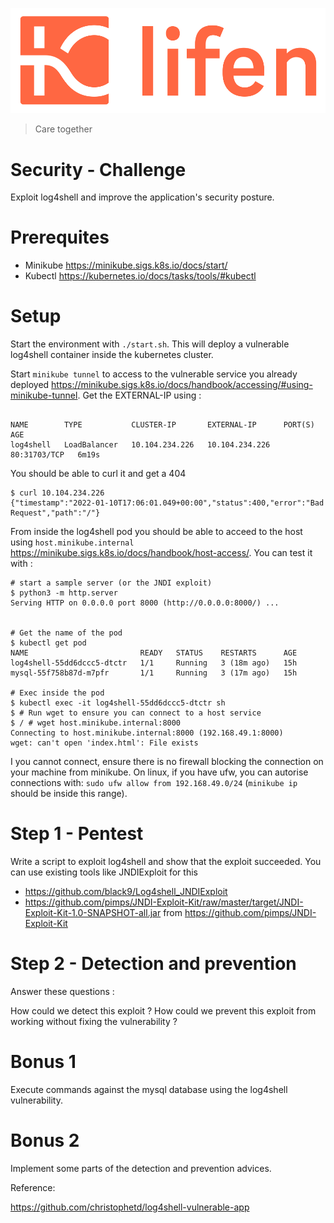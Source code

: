 ![Lifen](lifen.png)

> Care together

# Security - Challenge

Exploit log4shell and improve the application's security posture.



# Prerequites

* Minikube https://minikube.sigs.k8s.io/docs/start/
* Kubectl https://kubernetes.io/docs/tasks/tools/#kubectl

# Setup

Start the environment with `./start.sh`. This will deploy a vulnerable log4shell container inside the kubernetes cluster.

Start `minikube tunnel` to access to the vulnerable service you already deployed https://minikube.sigs.k8s.io/docs/handbook/accessing/#using-minikube-tunnel. Get the EXTERNAL-IP using :
```$ kubectl get service log4shell

NAME        TYPE           CLUSTER-IP       EXTERNAL-IP      PORT(S)        AGE
log4shell   LoadBalancer   10.104.234.226   10.104.234.226   80:31703/TCP   6m19s
```

You should be able to curl it and get a 404
```
$ curl 10.104.234.226
{"timestamp":"2022-01-10T17:06:01.049+00:00","status":400,"error":"Bad Request","path":"/"}
```

From inside the log4shell pod you should be able to acceed to the host using `host.minikube.internal` https://minikube.sigs.k8s.io/docs/handbook/host-access/. You can test it with :

```
# start a sample server (or the JNDI exploit)
$ python3 -m http.server
Serving HTTP on 0.0.0.0 port 8000 (http://0.0.0.0:8000/) ...


# Get the name of the pod
$ kubectl get pod
NAME                         READY   STATUS    RESTARTS      AGE
log4shell-55dd6dccc5-dtctr   1/1     Running   3 (18m ago)   15h
mysql-55f758b87d-m7pfr       1/1     Running   3 (17m ago)   15h

# Exec inside the pod
$ kubectl exec -it log4shell-55dd6dccc5-dtctr sh
$ # Run wget to ensure you can connect to a host service
$ / # wget host.minikube.internal:8000
Connecting to host.minikube.internal:8000 (192.168.49.1:8000)
wget: can't open 'index.html': File exists

```

I you cannot connect, ensure there is no firewall blocking the connection on your machine from minikube. On linux, if you have ufw, you can autorise connections with: `sudo ufw allow from 192.168.49.0/24` (`minikube ip` should be inside this range).

# Step 1 - Pentest

Write a script to exploit log4shell and show that the exploit succeeded.
You can use existing tools like JNDIExploit for this
* https://github.com/black9/Log4shell_JNDIExploit
* https://github.com/pimps/JNDI-Exploit-Kit/raw/master/target/JNDI-Exploit-Kit-1.0-SNAPSHOT-all.jar from https://github.com/pimps/JNDI-Exploit-Kit

# Step 2 - Detection and prevention

Answer these questions :

How could we detect this exploit ?
How could we prevent this exploit from working without fixing the vulnerability ?

# Bonus 1

Execute commands against the mysql database using the log4shell vulnerability.

# Bonus 2

Implement some parts of the detection and prevention advices.


Reference:

https://github.com/christophetd/log4shell-vulnerable-app
